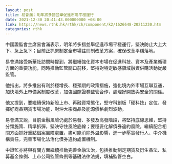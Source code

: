 ```yaml
---
layout: post
title: 易會滿：明年將多措並舉促進市場平穩運行
date: 2021-12-30 20:41:43.000000000 +08:00
link: https://news.rthk.hk/rthk/ch/component/k2/1626648-20211230.htm
categories: rthk
---
```


中國證監會主席易會滿表示，明年將多措並舉促進市場平穩運行，堅決防止大上大下、急上急下；目前正抓緊制定全市場註冊制改革方案，確保改革平穩落地。

易會滿接受新華社訪問時提到，將繼續強化資本市場在促進科技、資本及產業循環方面的重要功能，同時推動監管關口前移，堅持對特定敏感領域融資併購活動從嚴監管。

他指出，將多推出有利於穩增長、穩預期的政策措施，強化境內外市場互聯互通，加快境外上市備案制度改革，加強國際證券監管合作，處理好開放與安全的關係。

他又提到，要繼續保持新股上市、再融資常態化，堅守科創板「硬科技」定位，發揮好商品期貨市場功能，對沖大宗商品及能源價格劇烈波動。

易會滿又說，目前金融風險仍處於易發、多發及高發階段，將堅持底線思維，堅持分類施策、精準拆彈，堅決守住風險底線；要穩妥化解債券違約風險，繼續配合相關方面抓好重點個案風險處置，盡可能消除外溢影響，進一步壓實發行人、中介機構責任，完善市場化法治化債券違約處置機制。

中證監亦將與有關方面繼續推動完善金融法治，包括推動制定期貨及衍生品法、私募基金條例、上市公司監管條例等基礎法律法規，填補監管空白。
